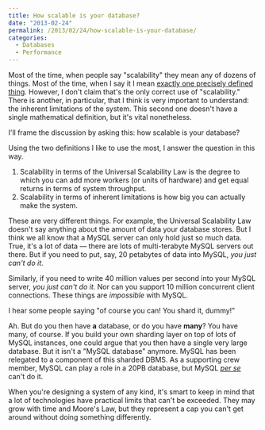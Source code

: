 ```yaml
---
title: How scalable is your database?
date: "2013-02-24"
permalink: /2013/02/24/how-scalable-is-your-database/
categories:
  - Databases
  - Performance
---
```

Most of the time, when people say "scalability" they mean any of dozens of things. Most of the time, when I say it I mean [exactly one precisely defined thing][1]. However, I don't claim that's the only correct use of "scalability." There is another, in particular, that I think is very important to understand: the inherent limitations of the system. This second one doesn't have a single mathematical definition, but it's vital nonetheless.

I'll frame the discussion by asking this: how scalable is your database?

Using the two definitions I like to use the most, I answer the question in this way.

1.  Scalability in terms of the Universal Scalability Law is the degree to which you can add more workers (or units of hardware) and get equal returns in terms of system throughput.
2.  Scalability in terms of inherent limitations is how big you can actually make the system.

These are very different things. For example, the Universal Scalability Law doesn't say anything about the amount of data your database stores. But I think we all know that a MySQL server can only hold just so much data. True, it's a lot of data &#8212; there are lots of multi-terabyte MySQL servers out there. But if you need to put, say, 20 petabytes of data into MySQL, *you just can't do it*.

Similarly, if you need to write 40 million values per second into your MySQL server, *you just can't do it.* Nor can you support 10 million concurrent client connections. These things are *impossible* with MySQL.

I hear some people saying "of course you can! You shard it, dummy!"

Ah. But do you then have **a** database, or do you have **many**? You have many, of course. If you build your own sharding layer on top of lots of MySQL instances, one could argue that you then have a single very large database. But it isn't a "MySQL database" anymore. MySQL has been relegated to a component of this sharded DBMS. As a supporting crew member, MySQL can play a role in a 20PB database, but MySQL *[per se][2]* can't do it.

When you're designing a system of any kind, it's smart to keep in mind that a lot of technologies have practical limits that can't be exceeded. They may grow with time and Moore's Law, but they represent a cap you can't get around without doing something differently.

 [1]: http://www.perfdynamics.com/Manifesto/USLscalability.html
 [2]: http://dictionary.reference.com/browse/per+se

